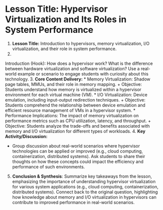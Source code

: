 # Lesson Title: Hypervisor Virtualization and Its Roles in System Performance

1. **Lesson Title:** Introduction to hypervisors, memory virtualization, I/O virtualization, and their role in system performance.
2.  
Introduction  (Hook): How does a hypervisor work? What is the difference between hardware virtualization and software virtualization? Use a real-world example or scenario to engage students with curiosity about this technology.
3. **Core Content Delivery:**
	* Memory Virtualization: Shadow page tables, MMUs, and their role in memory mapping. 
		+ Objective: Students understand how memory is virtualized within a hypervisor environment for each virtual machine (VM).
	* I/O Virtualization: Device emulation, including input-output redirection techniques.
		+ Objective: Students comprehend the relationship between device emulation and efficient resource management of VMs in a hypervisor system.
	* Performance Implications: The impact of memory virtualization on performance metrics such as CPU utilization, latency, and throughput. 
		+ Objective: Students analyze the trade-offs and benefits associated with memory and I/O virtualization for different types of workloads.
4. **Key Activity/Discussion:** 
* Group discussion about real-world scenarios where hypervisor technologies can be applied or improved (e.g., cloud computing, containerization, distributed systems). Ask students to share their thoughts on how these concepts could impact the efficiency and performance of such environments.
5. **Conclusion & Synthesis**: Summarize key takeaways from the lesson, emphasizing the importance of understanding hypervisor virtualization for various system applications (e.g., cloud computing, containerization, distributed systems). Connect back to the original question, highlighting how knowledge about memory and I/O virtualization in hypervisors can contribute to improved performance in real-world scenarios.